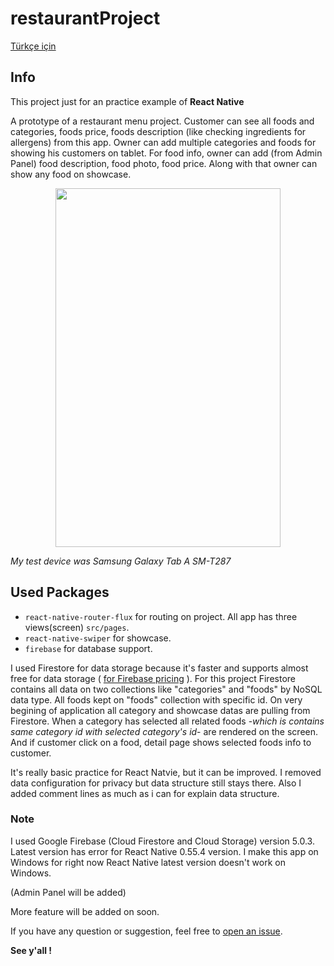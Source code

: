 # restaurantProject
[Türkçe için](https://github.com/ezranbayantemur/restaurantProject/blob/master/README.tr.md)
## Info
This project just for an practice example of **React Native**

A prototype of a restaurant menu project. Customer can see all foods and categories, foods price, foods description (like checking ingredients for allergens) from this app. Owner can add multiple categories and foods for showing his customers on tablet. For food info, owner can add (from Admin Panel) food description, food photo, food price. Along with that owner can show any food on showcase.

<p align="center">
  <img src="https://github.com/ezranbayantemur/restaurantProject/blob/master/gifs/en.gif" width="360" height="574" />
</p>

*My test device was Samsung Galaxy Tab A SM-T287*

## Used Packages
- `react-native-router-flux` for routing on project. All app has three views(screen) `src/pages`.
- `react-native-swiper` for showcase.
- `firebase` for database support.

I used Firestore for data storage because it's faster and supports almost free for data storage ( [for Firebase pricing](https://firebase.google.com/pricing) ). 
For this project Firestore contains all data on two collections like "categories" and "foods" by NoSQL data type. All foods kept on "foods" collection with specific id. On very begining of application all category and showcase datas are pulling from Firestore. When a category has selected all related foods -*which is contains same category id with selected category's id*- are rendered on the screen. And if customer click on a food, detail page shows selected foods info to customer.

It's really basic practice for React Natvie, but it can be improved. I removed data configuration for privacy but data structure still stays there. Also I added comment lines as much as i can for explain data structure.

### Note
I used Google Firebase (Cloud Firestore and Cloud Storage) version 5.0.3. Latest version has error for React Native 0.55.4 version. I make this app on Windows for right now React Native latest version doesn't work on Windows.

(Admin Panel will be added)

More feature will be added on soon.

If you have any question or suggestion, feel free to [open an issue](https://github.com/ezranbayantemur/restaurantProject/issues/new).

**See y'all !**
